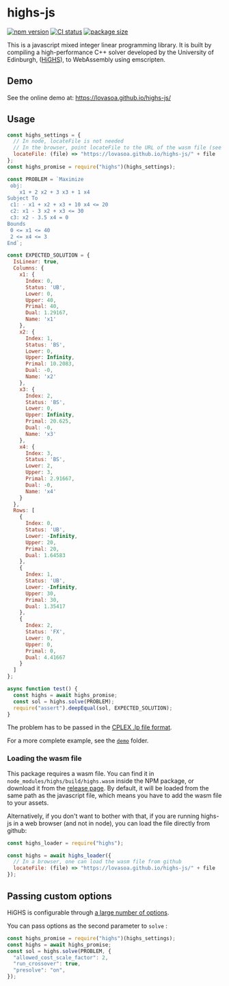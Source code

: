 # highs-js

[![npm version](https://badge.fury.io/js/highs.svg)](https://www.npmjs.com/package/highs)
[![CI status](https://github.com/lovasoa/highs-js/actions/workflows/CI.yml/badge.svg)](https://github.com/lovasoa/highs-js/actions/workflows/CI.yml)
[![package size](https://badgen.net/bundlephobia/minzip/highs)](https://bundlephobia.com/result?p=highs)

This is a javascript mixed integer linear programming library.
It is built by compiling a high-performance C++ solver developed by the University of Edinburgh, ([HiGHS](https://highs.dev)), to WebAssembly using emscripten.

## Demo

See the online demo at: https://lovasoa.github.io/highs-js/

## Usage

```js
const highs_settings = {
  // In node, locateFile is not needed
  // In the browser, point locateFile to the URL of the wasm file (see below)
  locateFile: (file) => "https://lovasoa.github.io/highs-js/" + file
};
const highs_promise = require("highs")(highs_settings);

const PROBLEM = `Maximize
 obj:
    x1 + 2 x2 + 3 x3 + 1 x4
Subject To
 c1: - x1 + x2 + x3 + 10 x4 <= 20
 c2: x1 - 3 x2 + x3 <= 30
 c3: x2 - 3.5 x4 = 0
Bounds
 0 <= x1 <= 40
 2 <= x4 <= 3
End`;

const EXPECTED_SOLUTION = {
  IsLinear: true,
  Columns: {
    x1: {
      Index: 0,
      Status: 'UB',
      Lower: 0,
      Upper: 40,
      Primal: 40,
      Dual: 1.29167,
      Name: 'x1'
    },
    x2: {
      Index: 1,
      Status: 'BS',
      Lower: 0,
      Upper: Infinity,
      Primal: 10.2083,
      Dual: -0,
      Name: 'x2'
    },
    x3: {
      Index: 2,
      Status: 'BS',
      Lower: 0,
      Upper: Infinity,
      Primal: 20.625,
      Dual: -0,
      Name: 'x3'
    },
    x4: {
      Index: 3,
      Status: 'BS',
      Lower: 2,
      Upper: 3,
      Primal: 2.91667,
      Dual: -0,
      Name: 'x4'
    }
  },
  Rows: [
    {
      Index: 0,
      Status: 'UB',
      Lower: -Infinity,
      Upper: 20,
      Primal: 20,
      Dual: 1.64583
    },
    {
      Index: 1,
      Status: 'UB',
      Lower: -Infinity,
      Upper: 30,
      Primal: 30,
      Dual: 1.35417
    },
    {
      Index: 2,
      Status: 'FX',
      Lower: 0,
      Upper: 0,
      Primal: 0,
      Dual: 4.41667
    }
  ]
};

async function test() {
  const highs = await highs_promise;
  const sol = highs.solve(PROBLEM);
  require("assert").deepEqual(sol, EXPECTED_SOLUTION);
}
```

The problem has to be passed in the [CPLEX .lp file format](http://web.mit.edu/lpsolve/doc/CPLEX-format.htm).

For a more complete example, see the [`demo`](./demo/) folder.

### Loading the wasm file

This package requires a wasm file.
You can find it in `node_modules/highs/build/highs.wasm` inside the NPM package,
or download it from the [release page](https://github.com/lovasoa/highs-js/releases).
By default, it will be loaded from the same path as the javascript file,
which means you have to add the wasm file to your assets.

Alternatively, if you don't want to bother with that, 
if you are running highs-js in a web browser (and not in node),
you can load the file directly from github:

```js
const highs_loader = require("highs");

const highs = await highs_loader({
  // In a browser, one can load the wasm file from github
  locateFile: (file) => "https://lovasoa.github.io/highs-js/" + file
});
```
## Passing custom options

HiGHS is configurable through [a large number of options](https://www.maths.ed.ac.uk/hall/HiGHS/HighsOptions.html).

You can pass options as the second parameter to `solve` : 

```js
const highs_promise = require("highs")(highs_settings);
const highs = await highs_promise;
const sol = highs.solve(PROBLEM, {
  "allowed_cost_scale_factor": 2,
  "run_crossover": true,
  "presolve": "on",
});
```

